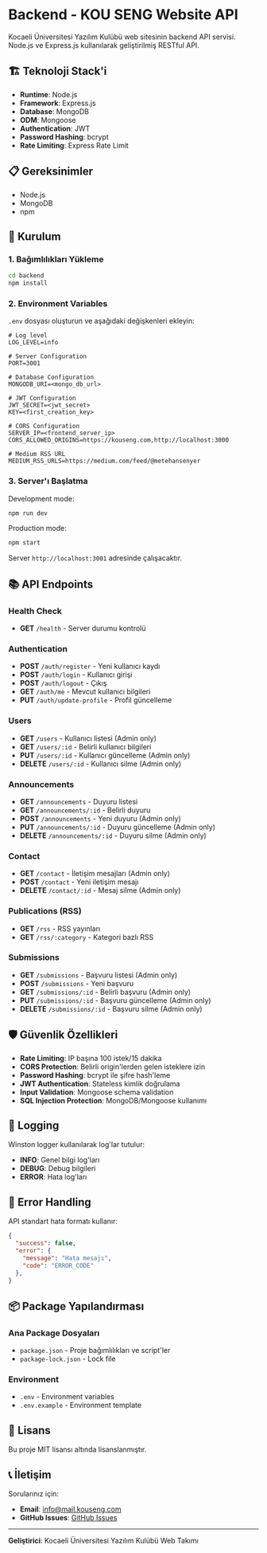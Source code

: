 # Backend - KOU SENG Website API

Kocaeli Üniversitesi Yazılım Kulübü web sitesinin backend API servisi. Node.js ve Express.js kullanılarak geliştirilmiş RESTful API.

## 🏗️ Teknoloji Stack'i

- **Runtime**: Node.js
- **Framework**: Express.js
- **Database**: MongoDB
- **ODM**: Mongoose
- **Authentication**: JWT
- **Password Hashing**: bcrypt
- **Rate Limiting**: Express Rate Limit

## 📋 Gereksinimler

- Node.js
- MongoDB
- npm

## 🚀 Kurulum

### 1. Bağımlılıkları Yükleme

```bash
cd backend
npm install
```

### 2. Environment Variables

`.env` dosyası oluşturun ve aşağıdaki değişkenleri ekleyin:

```env
# Log level
LOG_LEVEL=info

# Server Configuration
PORT=3001

# Database Configuration
MONGODB_URI=<mongo_db_url>

# JWT Configuration
JWT_SECRET=<jwt_secret>
KEY=<first_creation_key>

# CORS Configuration
SERVER_IP=<frontend_server_ip>
CORS_ALLOWED_ORIGINS=https://kouseng.com,http://localhost:3000

# Medium RSS URL
MEDIUM_RSS_URLS=https://medium.com/feed/@metehansenyer
```

### 3. Server'ı Başlatma

Development mode:
```bash
npm run dev
```

Production mode:
```bash
npm start
```

Server `http://localhost:3001` adresinde çalışacaktır.

## 📚 API Endpoints

### Health Check
- **GET** `/health` - Server durumu kontrolü

### Authentication
- **POST** `/auth/register` - Yeni kullanıcı kaydı
- **POST** `/auth/login` - Kullanıcı girişi
- **POST** `/auth/logout` - Çıkış
- **GET** `/auth/me` - Mevcut kullanıcı bilgileri
- **PUT** `/auth/update-profile` - Profil güncelleme

### Users
- **GET** `/users` - Kullanıcı listesi (Admin only)
- **GET** `/users/:id` - Belirli kullanıcı bilgileri
- **PUT** `/users/:id` - Kullanıcı güncelleme (Admin only)
- **DELETE** `/users/:id` - Kullanıcı silme (Admin only)

### Announcements
- **GET** `/announcements` - Duyuru listesi
- **GET** `/announcements/:id` - Belirli duyuru
- **POST** `/announcements` - Yeni duyuru (Admin only)
- **PUT** `/announcements/:id` - Duyuru güncelleme (Admin only)
- **DELETE** `/announcements/:id` - Duyuru silme (Admin only)

### Contact
- **GET** `/contact` - İletişim mesajları (Admin only)
- **POST** `/contact` - Yeni iletişim mesajı
- **DELETE** `/contact/:id` - Mesaj silme (Admin only)

### Publications (RSS)
- **GET** `/rss` - RSS yayınları
- **GET** `/rss/:category` - Kategori bazlı RSS

### Submissions
- **GET** `/submissions` - Başvuru listesi (Admin only)
- **POST** `/submissions` - Yeni başvuru
- **GET** `/submissions/:id` - Belirli başvuru (Admin only)
- **PUT** `/submissions/:id` - Başvuru güncelleme (Admin only)
- **DELETE** `/submissions/:id` - Başvuru silme (Admin only)

## 🛡️ Güvenlik Özellikleri

- **Rate Limiting**: IP başına 100 istek/15 dakika
- **CORS Protection**: Belirli origin'lerden gelen isteklere izin
- **Password Hashing**: bcrypt ile şifre hash'leme
- **JWT Authentication**: Stateless kimlik doğrulama
- **Input Validation**: Mongoose schema validation
- **SQL Injection Protection**: MongoDB/Mongoose kullanımı

## 📝 Logging

Winston logger kullanılarak log'lar tutulur:

- **INFO**: Genel bilgi log'ları
- **DEBUG**: Debug bilgileri
- **ERROR**: Hata log'ları

## 🚨 Error Handling

API standart hata formatı kullanır:

```json
{
  "success": false,
  "error": {
    "message": "Hata mesajı",
    "code": "ERROR_CODE"
  },
}
```

## 📦 Package Yapılandırması

### Ana Package Dosyaları
- `package.json` - Proje bağımlılıkları ve script'ler
- `package-lock.json` - Lock file

### Environment
- `.env` - Environment variables
- `.env.example` - Environment template

## 📄 Lisans

Bu proje MIT lisansı altında lisanslanmıştır.

## 📞 İletişim

Sorularınız için:
- **Email**: info@mail.kouseng.com
- **GitHub Issues**: [GitHub Issues](https://github.com/KOU-Software-Community/kou-seng-website/issues)

---

**Geliştirici**: Kocaeli Üniversitesi Yazılım Kulübü Web Takımı
